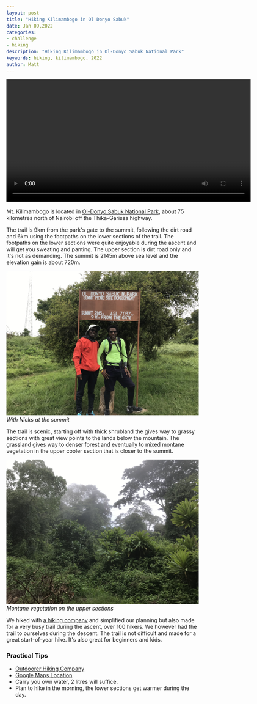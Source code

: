 ```yaml
---
layout: post
title: "Hiking Kilimambogo in Ol Donyo Sabuk"
date: Jan 09,2022
categories:
- challenge
- hiking
description: "Hiking Kilimambogo in Ol-Donyo Sabuk National Park"
keywords: hiking, kilimambogo, 2022
author: Matt
---
```



<video controls width="640">
    <source src="/images/kilimambogo-hike.mp4" type="video/mp4">
</video>

Mt. Kilimambogo is located in [Ol-Donyo Sabuk National Park][ol-donyo-sabuk], about 75 kilometres
north of Nairobi off the Thika-Garissa highway.

The trail is 9km from the park's gate to the summit, following the dirt road and 6km using the
footpaths on the lower sections of the trail. The footpaths on the lower sections were quite
enjoyable during the ascent and will get you sweating and panting. The upper section is dirt road 
only and it's not as demanding. The summit is 2145m above sea level and the elevation gain is about
720m.

![summit-pic][summit-pic]
_With Nicks at the summit_

The trail is scenic, starting off with thick shrubland the gives way to grassy sections with great
view points to the lands below the mountain. The grassland gives way to denser forest and eventually
to mixed montane vegetation in the upper cooler section that is closer to the summit.

![montane-pic][montane-pic]
_Montane vegetation on the upper sections_

We hiked with [a hiking company][outdoorer] and simplified our planning but also made for a very
busy trail during the ascent, over 100 hikers. We however had the trail to ourselves during the
descent. The trail is not difficult and made for a great start-of-year hike. It's also great for
beginners and kids.


### Practical Tips
* [Outdoorer Hiking Company][outdoorer]
* [Google Maps Location][maps-loc]
* Carry you own water, 2 litres will suffice.
* Plan to hike in the morning, the lower sections get warmer during the day.


[cover-vid]: /images/kilimambogo-hike.mp4
[outdoorer]: https://outdoorer.ke
[ol-donyo-sabuk]: http://www.kws.go.ke/content/ol-donyo-sabuk-national-park
[maps-loc]: https://goo.gl/maps/GcSv915gJufv2GEH6
[summit-pic]: /images/ol-donyo-summit.jpg
[montane-pic]: /images/ol-donyo-montane.jpg

